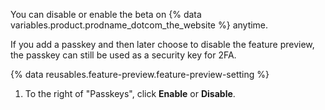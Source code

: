 You can disable or enable the beta on {% data variables.product.prodname_dotcom_the_website %} anytime.

If you add a passkey and then later choose to disable the feature preview, the passkey can still be used as a security key for 2FA.

{% data reusables.feature-preview.feature-preview-setting  %}
1. To the right of "Passkeys", click **Enable** or **Disable**.